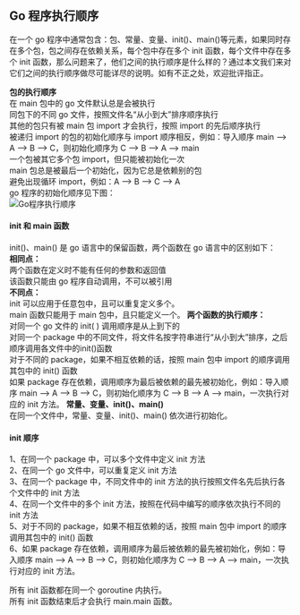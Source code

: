 ## Go 程序执行顺序
在一个 go 程序中通常包含：包、常量、变量、init()、main()等元素，如果同时存在多个包，包之间存在依赖关系，每个包中存在多个 init 函数，每个文件中存在多个 init 函数，那么问题来了，他们之间的执行顺序是什么样的？通过本文我们来对它们之间的执行顺序做尽可能详尽的说明。如有不正之处，欢迎批评指正。  

**包的执行顺序**  
在 main 包中的 go 文件默认总是会被执行  
同包下的不同 go 文件，按照文件名“从小到大”排序顺序执行  
其他的包只有被 main 包 import 才会执行，按照 import 的先后顺序执行  
被递归 import 的包的初始化顺序与 import 顺序相反，例如：导入顺序 main –> A –> B –> C，则初始化顺序为 C –> B –> A –> main  
一个包被其它多个包 import，但只能被初始化一次  
main 包总是被最后一个初始化，因为它总是依赖别的包  
避免出现循环 import，例如：A –> B –> C –> A  
go 程序的初始化顺序见下图：   
![Go程序执行顺序](https://github.com/Yan969/Golang/blob/master/image_1.png)  
#### init 和 main 函数
init()、main() 是 go 语言中的保留函数，两个函数在 go 语言中的区别如下：  
**相同点：**  
两个函数在定义时不能有任何的参数和返回值    
该函数只能由 go 程序自动调用，不可以被引用  
**不同点：**  
init 可以应用于任意包中，且可以重复定义多个。  
main 函数只能用于 main 包中，且只能定义一个。
**两个函数的执行顺序：**  
对同一个 go 文件的 init( ) 调用顺序是从上到下的  
对同一个 package 中的不同文件，将文件名按字符串进行“从小到大”排序，之后顺序调用各文件中的init()函数  
对于不同的 package，如果不相互依赖的话，按照 main 包中 import 的顺序调用其包中的 init() 函数  
如果 package 存在依赖，调用顺序为最后被依赖的最先被初始化，例如：导入顺序 main –> A –> B –> C，则初始化顺序为 C –> B –> A –> main，一次执行对应的 init 方法。
**常量、变量、init()、main()**  
在同一个文件中，常量、变量、init()、main() 依次进行初始化。

#### init 顺序  
1、在同一个 package 中，可以多个文件中定义 init 方法  
2、在同一个 go 文件中，可以重复定义 init 方法  
3、在同一个 package 中，不同文件中的 init 方法的执行按照文件名先后执行各个文件中的 init 方法  
4、在同一个文件中的多个 init 方法，按照在代码中编写的顺序依次执行不同的 init 方法  
5、对于不同的 package，如果不相互依赖的话，按照 main 包中 import 的顺序调用其包中的 init() 函数  
6、如果 package 存在依赖，调用顺序为最后被依赖的最先被初始化，例如：导入顺序 main –> A –> B –> C，则初始化顺序为 C –> B –> A –> main，一次执行对应的 init 方法。    
  
所有 init 函数都在同⼀个 goroutine 内执⾏。   
所有 init 函数结束后才会执⾏ main.main 函数。  

